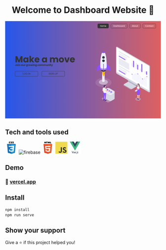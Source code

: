 <h1 align="center">Welcome to Dashboard Website 👋</h1>

![image](/src/assets/screen_home.png)

## Tech and tools used
<p align="left">
<img src="https://raw.githubusercontent.com/devicons/devicon/master/icons/css3/css3-original-wordmark.svg" alt="css3" width="40" height="40"/> 
<img src="https://www.vectorlogo.zone/logos/firebase/firebase-icon.svg" alt="firebase" width="40" height="40"/>
<img src="https://raw.githubusercontent.com/devicons/devicon/master/icons/html5/html5-original-wordmark.svg" alt="html5" width="40" height="40"/>
<img src="https://raw.githubusercontent.com/devicons/devicon/master/icons/javascript/javascript-original.svg" alt="javascript" width="40" height="40"/>
<img src="https://raw.githubusercontent.com/devicons/devicon/master/icons/vuejs/vuejs-original-wordmark.svg" alt="vuejs" width="40" height="40"/></p>


## Demo
### 🚀 [vercel.app](https://dashboard-website.vercel.app)

## Install

```sh
npm install
npm run serve
```

## Show your support

Give a ⭐️ if this project helped you!
